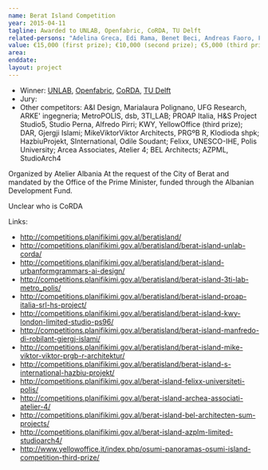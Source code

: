 ```yaml
---
name: Berat Island Competition
year: 2015-04-11
tagline: Awarded to UNLAB, Openfabric, CoRDA, TU Delft
related-persons: "Adelina Greca, Edi Rama, Benet Beci, Andreas Faoro, Francesca Rizzetto, Francesco Garofalo, Emanuele Paladin, Olivier Sobels, Lou Besançon"
value: €15,000 (first prize); €10,000 (second prize); €5,000 (third prize)
area:
enddate:
layout: project
---
```

* Winner: [UNLAB](http://www.unlab.eu/), [Openfabric](http://www.openfabric.eu/lifelines-berat-albania/), [CoRDA](http://corda.epoka.edu.al/), [TU Delft](http://www.tudelft.nl/en/)
* Jury:
* Other competitors: A&I Design, Marialaura Polignano, UFG Research, ARKE' ingegneria; MetroPOLIS, dsb, 3TI_LAB; PROAP Italia, H&S Project Studio5, Studio Perna, Alfredo Pirri; KWY, YellowOffice (third prize); DAR, Gjergji Islami; MikeViktorViktor Architects, PRGºB R, Klodioda shpk; HazbiuProjekt, SInternational, Odile Soudant; Felixx, UNESCO-IHE, Polis University; Arcea Associates, Atelier 4; BEL Architects; AZPML, StudioArch4

Organized by Atelier Albania
At the request of the City of Berat and mandated by the Office of the Prime Minister, funded through the Albanian Development Fund.

Unclear who is CoRDA

Links:
* <http://competitions.planifikimi.gov.al/beratisland/>
* <http://competitions.planifikimi.gov.al/beratisland/berat-island-unlab-corda/>
* <http://competitions.planifikimi.gov.al/beratisland/berat-island-urbanformgrammars-ai-design/>
* <http://competitions.planifikimi.gov.al/beratisland/berat-island-3ti-lab-metro_polis/>
* <http://competitions.planifikimi.gov.al/beratisland/berat-island-proap-italia-srl-hs-project/>
* <http://competitions.planifikimi.gov.al/beratisland/berat-island-kwy-london-limited-studio-ps96/>
* <http://competitions.planifikimi.gov.al/beratisland/berat-island-manfredo-di-robilant-gjergj-islami/>
* <http://competitions.planifikimi.gov.al/beratisland/berat-island-mike-viktor-viktor-prgb-r-architektur/>
* <http://competitions.planifikimi.gov.al/beratisland/berat-island-s-international-hazbiu-projekt/>
* <http://competitions.planifikimi.gov.al/berat-island-felixx-universiteti-polis/>
* <http://competitions.planifikimi.gov.al/berat-island-archea-associati-atelier-4/>
* <http://competitions.planifikimi.gov.al/berat-island-bel-architecten-sum-projects/>
* <http://competitions.planifikimi.gov.al/berat-island-azplm-limited-studioarch4/>
* <http://www.yellowoffice.it/index.php/osumi-panoramas-osumi-island-competition-third-prize/>
